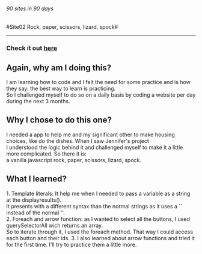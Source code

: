 ###### 90 sites in 90 days 
#Site02 Rock, paper, scissors, lizard, spock#

__________________________________________________________________________________

### Check it out [here](http://www.yvesalazar.com/projects/90sites/site02_rockpaperscissorslizardspock/index.html)

## Again, why am I doing this?
<p> I am learning how to code and I felt the need for some practice and is how they say: the best way to learn is practicing. <br>
So I challenged myself to do so on a daily basis by coding a website per day during the next 3 months. </p>

## Why I chose to do this one?
<p>I needed a app to help me and my significant other to make housing choices, like do the dishes. When I saw Jennifer's project <br>
I understood the logic behind it and challenged myself to make it a little more complicated. So there it is: <br>
a vanilla javascript rock, paper, scissors, lizard, spock.</p>

## What I learned?
<p> 1. Template literals: It help me when I needed to pass a variable as a string at the displayresults(). <br>
It presents with a different syntax than the normal strings as it uses a `` instead of the normal ''. <br>
2. Foreach and arrow function: as I wanted to select all the buttons, I used querySelectorAll wich returns an array. <br>
So to iterate through it, I used the foreach method. That way I could access each button and their ids. 
3. I also learned about arrow functions and tried it for the first time. I'll try to practice them a little more. </p>  
